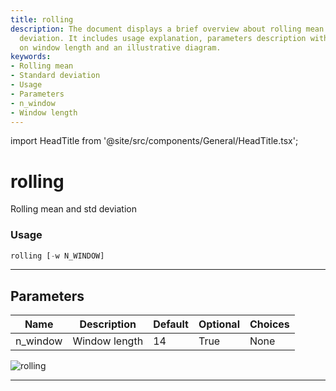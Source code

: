 ```yaml
---
title: rolling
description: The document displays a brief overview about rolling mean and standard
  deviation. It includes usage explanation, parameters description with special emphasis
  on window length and an illustrative diagram.
keywords:
- Rolling mean
- Standard deviation
- Usage
- Parameters
- n_window
- Window length
---
```


import HeadTitle from '@site/src/components/General/HeadTitle.tsx';

<HeadTitle title="rolling - Qa - Stocks - Reference | OpenBB Terminal Docs" />

# rolling

Rolling mean and std deviation

### Usage

```python
rolling [-w N_WINDOW]
```

---

## Parameters

| Name | Description | Default | Optional | Choices |
| ---- | ----------- | ------- | -------- | ------- |
| n_window | Window length | 14 | True | None |

![rolling](https://user-images.githubusercontent.com/46355364/154308175-bb244d55-a6e0-4d6e-80f4-b3937dcd8ed4.png)

---
